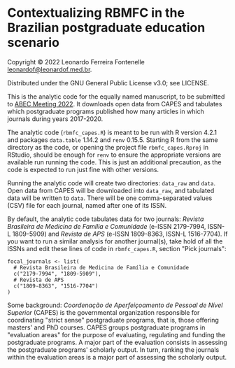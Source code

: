 # Contextualizing RBMFC in the Brazilian postgraduate education scenario

Copyright © 2022 Leonardo Ferreira Fontenelle <leonardof@leonardof.med.br>.

Distributed under the GNU General Public License v3.0; see LICENSE.

This is the analytic code for the equally named manuscript, to be 
submitted to [ABEC Meeting 2022](https://meeting22.abecbrasil.org.br/). 
It downloads open data from CAPES and tabulates which postgraduate 
programs published how many articles in which journals during years 
2017-2020.

The analytic code (`rbmfc_capes.R`) is meant to be run with R version 
4.2.1 and packages `data.table` 1.14.2 and `renv` 0.15.5. Starting R 
from the same directory as the code, or opening the project file 
`rbmfc_capes.Rproj` in RStudio, should be enough for `renv` to ensure 
the appropriate versions are available run running the code. This is 
just an additional precaution, as the code is expected to run just fine 
with other versions.

Running the analytic code will create two directories: `data_raw` and 
`data`. Open data from CAPES will be downloaded into `data_raw`, and 
tabulated data will be written to `data`. There will be one 
comma-separated values (CSV) file for each journal, named after one of 
its ISSN.

By default, the analytic code tabulates data for two journals: _Revista 
Brasileira de Medicina de Família e Comunidade_ (e-ISSN 2179-7994, 
ISSN-L 1809-5909) and _Revista de APS_ (e-ISSN 1809-8363, ISSN-L 
1516-7704). If you want to run a similar analysis for another 
journal(s), take hold of all the ISSNs and edit these lines of code in 
`rbmfc_capes.R`, section "Pick journals":

```{r}
focal_journals <- list(
  # Revista Brasileira de Medicina de Família e Comunidade
  c("2179-7994", "1809-5909"),
  # Revista de APS
  c("1809-8363", "1516-7704")
)
```

Some background: _Coordenação de Aperfeiçoamento de Pessoal de Nível 
Superior_ (CAPES) is the governmental organization responsible for 
coordinating "strict sense" postgraduate programs, that is, those 
offering masters' and PhD courses. CAPES groups postgraduate programs 
in "evaluation areas" for the purpose of evaluating, regulating and 
funding the postgraduate programs. A major part of the evaluation 
consists in assessing the postgraduate programs' scholarly output. In 
turn, ranking the journals within the evaluation areas is a major part 
of assessing the scholarly output.
